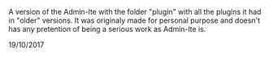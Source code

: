 A version of the Admin-lte with the folder "plugin" with all the plugins it had in "older" versions.
It was originaly made for personal purpose and doesn't has any pretention of being a serious work as Admin-lte is.

19/10/2017